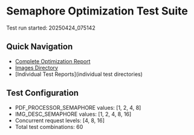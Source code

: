 # Semaphore Optimization Test Suite

Test run started: 20250424_075142

## Quick Navigation

- [Complete Optimization Report](semaphore_optimization_report.md)
- [Images Directory](images/)
- [Individual Test Reports](individual test directories)

## Test Configuration

- PDF_PROCESSOR_SEMAPHORE values: [1, 2, 4, 8]
- IMG_DESC_SEMAPHORE values: [1, 2, 4, 8, 16]
- Concurrent request levels: [4, 8, 16]
- Total test combinations: 60
